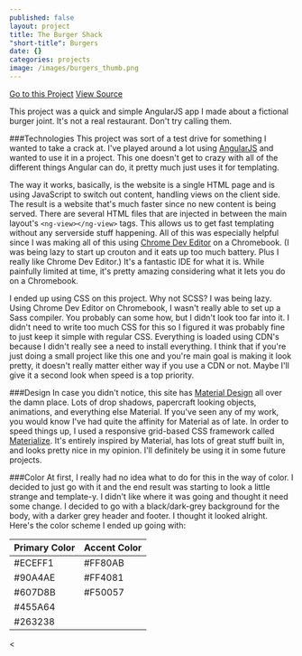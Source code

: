 ```yaml
---
published: false
layout: project
title: The Burger Shack
"short-title": Burgers
date: {}
categories: projects
image: /images/burgers_thumb.png
---
```


<div class="portfolio-links">
    <a href="http://kamranpayne.com/burgers/" class="button button-primary">Go to this Project</a>
    <a href="https://github.com/ron953/burgers/" class="button">View Source</a>
</div>

This project was a quick and simple AngularJS app I made about a fictional burger joint. It's not a real restaurant. Don't try calling them. 

###Technologies
This project was sort of a test drive for something I wanted to take a crack at. I've played around a lot using [AngularJS](https://angularjs.org/) and wanted to use it in a project. This one doesn't get to crazy with all of the different things Angular can do, it pretty much just uses it for templating. 

The way it works, basically, is the website is a single HTML page and is using JavaScript to switch out content, handling views on the client side. The result is a website that's much faster since no new content is being served. There are several HTML files that are injected in between the main layout's `<ng-view></ng-view>` tags. This allows us to get fast templating without any serverside stuff happening. All of this was especially helpful since I was making all of this using [Chrome Dev Editor](https://github.com/dart-lang/chromedeveditor) on a Chromebook. (I was being lazy to start up crouton and it eats up too much battery. Plus I really like Chrome Dev Editor.) It's a fantastic IDE for what it is. While painfully limited at time, it's pretty amazing considering what it lets you do on a Chromebook.

I ended up using CSS on this project. Why not SCSS? I was being lazy. Using Chrome Dev Editor on Chromebook, I wasn't really able to set up a Sass compiler. You probably can some how, but I didn't look too far into it. I didn't need to write too much CSS for this so I figured it was probably fine to just keep it simple with regular CSS. Everything is loaded using CDN's because I didn't really see a need to install everything. I think that if you're just doing a small project like this one and you're main goal is making it look pretty, it doesn't really matter either way if you use a CDN or not. Maybe I'll give it a second look when speed is a top priority.

###Design
In case you didn't notice, this site has [Material Design](http://www.google.com/design/spec/material-design/introduction.html) all over the damn place. Lots of drop shadows, papercraft looking objects, animations, and everything else Material. If you've seen any of my work, you would know I've had quite the affinity for Material as of late. In order to speed things up, I used a responsive grid-based CSS framework called [Materialize](http://materializecss.com/). It's entirely inspired by Material, has lots of great stuff built in, and looks pretty nice in my opinion. I'll definitely be using it in some future projects.

###Color
At first, I really had no idea what to do for this in the way of color. I decided to just go with it and the end result was starting to look a little strange and template-y. I didn't like where it was going and thought it need some change. I decided to go with a black/dark-grey background for the body, with a darker grey header and footer. I thought it looked alright. Here's the color scheme I ended up going with:

<table class="kracker-colors">
  <thead>
    <tr>
      <th class="title">Primary Color</th>
      <th class="title">Accent Color</th>
    </tr>
  </thead>
  <tbody>
    <tr>
      <td class="grey-lightest">#ECEFF1</td>
      <td class="teal-lighter">#FF80AB</td>
    </tr>
    <tr>
      <td class="grey-light">#90A4AE</td>
      <td class="teal">#FF4081</td>
    </tr>
    <tr>
      <td class="grey-medium">#607D8B</td>
      <td class="teal-darker">#F50057</td>
    </tr>
    <tr>
      <td class="grey-dark">#455A64</td>
    </tr>
    <tr>
      <td class="grey-darkest">#263238</td>
    </tr>
  </tbody>
</table>
<

